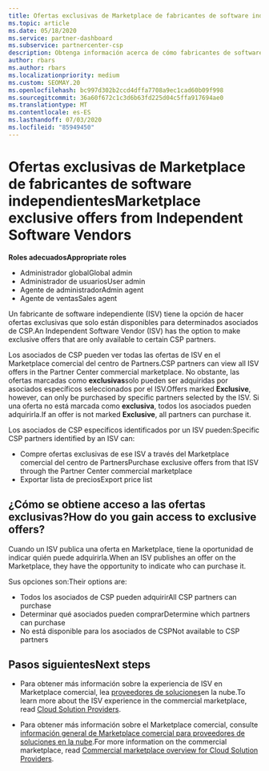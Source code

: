 ```yaml
---
title: Ofertas exclusivas de Marketplace de fabricantes de software independientes
ms.topic: article
ms.date: 05/18/2020
ms.service: partner-dashboard
ms.subservice: partnercenter-csp
description: Obtenga información acerca de cómo fabricantes de software independientes (ISV) hacen que determinadas ofertas sean exclusivas y solo estén disponibles para asociados de CSP específicos.
author: rbars
ms.author: rbars
ms.localizationpriority: medium
ms.custom: SEOMAY.20
ms.openlocfilehash: bc997d302b2ccd4dffa7708a9ec1cad60b09f998
ms.sourcegitcommit: 36a60f672c1c3d6b63fd225d04c5ffa917694ae0
ms.translationtype: MT
ms.contentlocale: es-ES
ms.lasthandoff: 07/03/2020
ms.locfileid: "85949450"
---
```

# <a name="marketplace-exclusive-offers-from-independent-software-vendors"></a><span data-ttu-id="48707-103">Ofertas exclusivas de Marketplace de fabricantes de software independientes</span><span class="sxs-lookup"><span data-stu-id="48707-103">Marketplace exclusive offers from Independent Software Vendors</span></span>

<span data-ttu-id="48707-104">**Roles adecuados**</span><span class="sxs-lookup"><span data-stu-id="48707-104">**Appropriate roles**</span></span>

- <span data-ttu-id="48707-105">Administrador global</span><span class="sxs-lookup"><span data-stu-id="48707-105">Global admin</span></span>
- <span data-ttu-id="48707-106">Administrador de usuarios</span><span class="sxs-lookup"><span data-stu-id="48707-106">User admin</span></span>
- <span data-ttu-id="48707-107">Agente de administrador</span><span class="sxs-lookup"><span data-stu-id="48707-107">Admin agent</span></span>
- <span data-ttu-id="48707-108">Agente de ventas</span><span class="sxs-lookup"><span data-stu-id="48707-108">Sales agent</span></span>

<span data-ttu-id="48707-109">Un fabricante de software independiente (ISV) tiene la opción de hacer ofertas exclusivas que solo están disponibles para determinados asociados de CSP.</span><span class="sxs-lookup"><span data-stu-id="48707-109">An Independent Software Vendor (ISV) has the option to make exclusive offers that are only available to certain CSP partners.</span></span>

<span data-ttu-id="48707-110">Los asociados de CSP pueden ver todas las ofertas de ISV en el Marketplace comercial del centro de Partners.</span><span class="sxs-lookup"><span data-stu-id="48707-110">CSP partners can view all ISV offers in the Partner Center commercial marketplace.</span></span> <span data-ttu-id="48707-111">No obstante, las ofertas marcadas como **exclusivas**solo pueden ser adquiridas por asociados específicos seleccionados por el ISV.</span><span class="sxs-lookup"><span data-stu-id="48707-111">Offers marked **Exclusive**, however, can only be purchased by specific partners selected by the ISV.</span></span> <span data-ttu-id="48707-112">Si una oferta no está marcada como **exclusiva**, todos los asociados pueden adquirirla.</span><span class="sxs-lookup"><span data-stu-id="48707-112">If an offer is not marked **Exclusive**, all partners can purchase it.</span></span>

<span data-ttu-id="48707-113">Los asociados de CSP específicos identificados por un ISV pueden:</span><span class="sxs-lookup"><span data-stu-id="48707-113">Specific CSP partners identified by an ISV can:</span></span>

- <span data-ttu-id="48707-114">Compre ofertas exclusivas de ese ISV a través del Marketplace comercial del centro de Partners</span><span class="sxs-lookup"><span data-stu-id="48707-114">Purchase exclusive offers from that ISV through the Partner Center commercial marketplace</span></span>
- <span data-ttu-id="48707-115">Exportar lista de precios</span><span class="sxs-lookup"><span data-stu-id="48707-115">Export price list</span></span>

## <a name="how-do-you-gain-access-to-exclusive-offers"></a><span data-ttu-id="48707-116">¿Cómo se obtiene acceso a las ofertas exclusivas?</span><span class="sxs-lookup"><span data-stu-id="48707-116">How do you gain access to exclusive offers?</span></span>

<span data-ttu-id="48707-117">Cuando un ISV publica una oferta en Marketplace, tiene la oportunidad de indicar quién puede adquirirla.</span><span class="sxs-lookup"><span data-stu-id="48707-117">When an ISV publishes an offer on the Marketplace, they have the opportunity to indicate who can purchase it.</span></span>

<span data-ttu-id="48707-118">Sus opciones son:</span><span class="sxs-lookup"><span data-stu-id="48707-118">Their options are:</span></span>

- <span data-ttu-id="48707-119">Todos los asociados de CSP pueden adquirir</span><span class="sxs-lookup"><span data-stu-id="48707-119">All CSP partners can purchase</span></span>
- <span data-ttu-id="48707-120">Determinar qué asociados pueden comprar</span><span class="sxs-lookup"><span data-stu-id="48707-120">Determine which partners can purchase</span></span>
- <span data-ttu-id="48707-121">No está disponible para los asociados de CSP</span><span class="sxs-lookup"><span data-stu-id="48707-121">Not available to CSP partners</span></span>

## <a name="next-steps"></a><span data-ttu-id="48707-122">Pasos siguientes</span><span class="sxs-lookup"><span data-stu-id="48707-122">Next steps</span></span>

- <span data-ttu-id="48707-123">Para obtener más información sobre la experiencia de ISV en Marketplace comercial, lea [proveedores de soluciones](https://docs.microsoft.com/azure/marketplace/cloud-solution-providers)en la nube.</span><span class="sxs-lookup"><span data-stu-id="48707-123">To learn more about the ISV experience in the commercial marketplace, read [Cloud Solution Providers](https://docs.microsoft.com/azure/marketplace/cloud-solution-providers).</span></span>

- <span data-ttu-id="48707-124">Para obtener más información sobre el Marketplace comercial, consulte [información general de Marketplace comercial para proveedores de soluciones en la nube](csp-commercial-marketplace-overview.md).</span><span class="sxs-lookup"><span data-stu-id="48707-124">For more information on the commercial marketplace, read [Commercial marketplace overview for Cloud Solution Providers](csp-commercial-marketplace-overview.md).</span></span>
